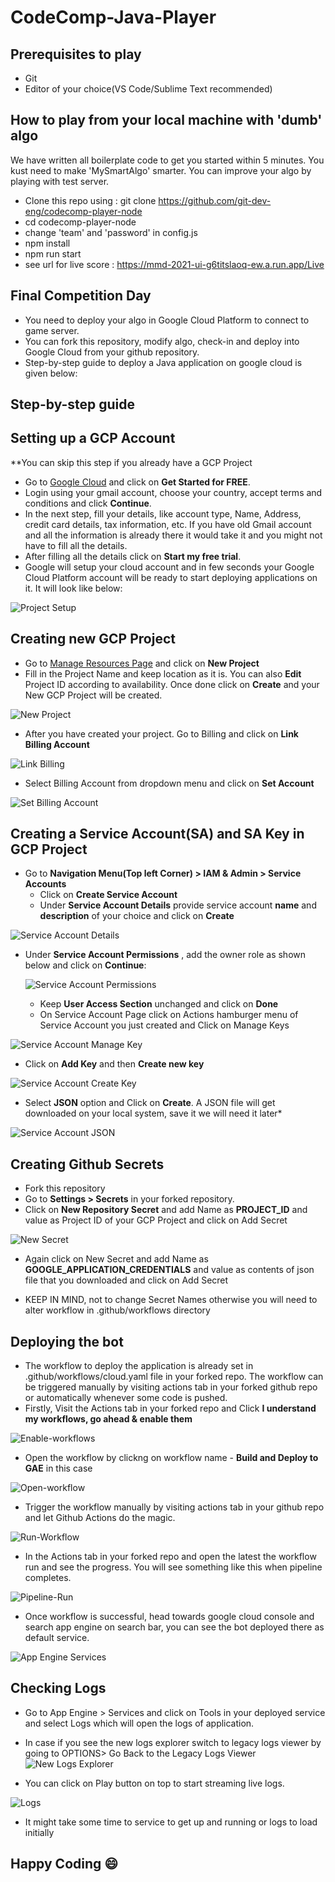 # CodeComp-Java-Player

## Prerequisites to play
- Git
- Editor of your choice(VS Code/Sublime Text recommended)

## How to play from your local machine with 'dumb' algo
We have written all boilerplate code to get you started within 5 minutes. You kust need to make 'MySmartAlgo' smarter. You can improve your algo by playing with test server.
- Clone this repo using : git clone https://github.com/git-dev-eng/codecomp-player-node
- cd codecomp-player-node
- change 'team' and 'password' in config.js 
- npm install
- npm run start
- see url for live score : https://mmd-2021-ui-g6titslaoq-ew.a.run.app/Live

## Final Competition Day
- You need to deploy your algo in Google Cloud Platform to connect to game server.
- You can fork this repository, modify algo, check-in and deploy into Google Cloud from your github repository.
-  Step-by-step guide to deploy a Java application on google cloud is given below:

## Step-by-step guide

## Setting up a GCP Account

**You can skip this step if you already have a GCP Project

* Go to [Google Cloud](https://cloud.google.com/) and click on **Get Started for FREE**.
* Login using your gmail account, choose your country, accept terms and conditions and click **Continue**.
* In the next step, fill your details, like account type, Name, Address, credit card details, tax information, etc. If you have old Gmail account and all the information is already there it would take it and you might not have to fill all the details.
* After filling all the details click on **Start my free trial**.
* Google will setup your cloud account and in few seconds your Google Cloud Platform account will be ready to start deploying applications on it. It will look like below:

![Project Setup](/img/gcp-project-setups-modified.jpg)

## Creating new GCP Project

* Go to [Manage Resources Page](https://console.cloud.google.com/cloud-resource-manager) and click on **New Project**
* Fill in the Project Name and keep location as it is. You can also **Edit** Project ID according to availability. Once done click on **Create** and your New GCP Project will be created.

![New Project](/img/new-project-description-fied.jpg)

* After you have created your project. Go to Billing and click on **Link Billing Account**

![Link Billing](/img/billing-account-fied.jpg)

* Select Billing Account from dropdown menu and click on **Set Account**

![Set Billing Account](/img/set-billing-account-modified.jpg)

## Creating a Service Account(SA) and SA Key in GCP Project

* Go to **Navigation Menu(Top left Corner) > IAM & Admin > Service Accounts**
  * Click on **Create Service Account**
  * Under **Service Account Details** provide service account **name** and **description** of your choice and click on **Create**

![Service Account Details](/img/service-account-details-modified.jpg)
  
* Under **Service Account Permissions** , add the owner role as shown below and click on **Continue**:

  ![Service Account Permissions](/img/service-account-permissions-modified.jpg)
  
  * Keep **User Access Section** unchanged and click on **Done**
  * On Service Account Page click on Actions hamburger menu of Service Account you just created and Click on  Manage Keys
  
![Service Account Manage Key](/img/manage-key.JPG)

  * Click on **Add Key** and then **Create new key**
  
![Service Account Create Key](/img/create-new-key.JPG)  

* Select **JSON** option and Click on **Create**. A JSON file will get downloaded on your local system, save it we will need it later*

![Service Account JSON](/img/create-json-key.JPG)

## Creating Github Secrets

* Fork this repository
* Go to **Settings > Secrets** in your forked repository.
* Click on **New Repository Secret** and add Name as **PROJECT_ID** and value as Project ID of your GCP Project and click on Add Secret

![New Secret](/img/secret-project.JPG)

* Again click on New Secret and add Name as **GOOGLE_APPLICATION_CREDENTIALS** and value as contents of json file that you downloaded and click on Add Secret
  
* KEEP IN MIND, not to change Secret Names otherwise you will need to alter workflow in .github/workflows directory

## Deploying the bot

* The workflow to deploy the application is already set in .github/workflows/cloud.yaml file in your forked repo. The workflow can be triggered manually by visiting actions tab in your forked github repo or automatically whenever some code is pushed.
* Firstly, Visit the Actions tab in your forked repo and Click **I understand my workflows, go ahead & enable them**

![Enable-workflows](/img/understand-workflows.JPG)

* Open the workflow by clickng on workflow name - **Build and Deploy to GAE** in this case

![Open-workflow](/img/open-workflow.JPG)

* Trigger the workflow manually by visiting actions tab in your github repo and let Github Actions do the magic.

![Run-Workflow](/img/run-workflow.JPG)
  
* In the Actions tab in your forked repo and open the latest the workflow run and see the progress. You will see something like this when pipeline completes.

![Pipeline-Run](/img/pipeline-run.JPG)
  
* Once workflow is successful, head towards google cloud console and search app engine on search bar, you can see the bot deployed there as default service.

![App Engine Services](/img/app-engine-services.JPG)
  
## Checking Logs
  - Go to App Engine > Services and click on Tools in your deployed service and select Logs which will open the logs of application.
  
  - In case if you see the new logs explorer switch to legacy logs viewer by going to OPTIONS> Go Back to the Legacy Logs Viewer
![New Logs Explorer](/img/switch-logs-explorer.JPG)  
  - You can click on Play button on top to start streaming live logs.

![Logs](/img/logs.JPG)  
  
- It might take some time to service to get up and running or logs to load initially

## Happy Coding :smile:  



